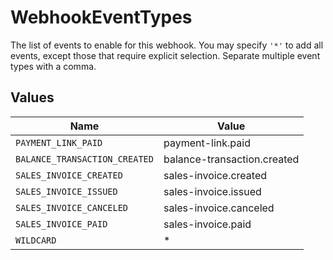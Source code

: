 # WebhookEventTypes

The list of events to enable for this webhook. You may specify `'*'` to add all events, except those
that require explicit selection. Separate multiple event types with a comma.


## Values

| Name                          | Value                         |
| ----------------------------- | ----------------------------- |
| `PAYMENT_LINK_PAID`           | payment-link.paid             |
| `BALANCE_TRANSACTION_CREATED` | balance-transaction.created   |
| `SALES_INVOICE_CREATED`       | sales-invoice.created         |
| `SALES_INVOICE_ISSUED`        | sales-invoice.issued          |
| `SALES_INVOICE_CANCELED`      | sales-invoice.canceled        |
| `SALES_INVOICE_PAID`          | sales-invoice.paid            |
| `WILDCARD`                    | *                             |